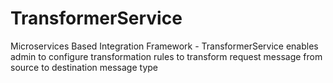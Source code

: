 # TransformerService
Microservices Based Integration Framework - TransformerService enables admin to configure transformation rules to transform request message from source to destination message type
